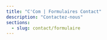 ```yaml
---
title: "C'Com | Formulaires Contact"
description: "Contactez-nous"
sections:
  - slug: contact/formulaire
---
```

